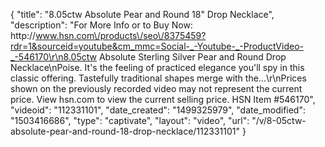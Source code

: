 {
    "title": "8.05ctw Absolute  Pear and Round 18\" Drop Necklace",
    "description": "For More Info or to Buy Now: http:\/\/www.hsn.com\/products\/seo\/8375459?rdr=1&sourceid=youtube&cm_mmc=Social-_-Youtube-_-ProductVideo-_-546170\r\n8.05ctw Absolute Sterling Silver Pear and Round Drop Necklace\nPoise. It's the feeling of practiced elegance you'll spy in this classic offering. Tastefully traditional shapes merge with the...\r\nPrices shown on the previously recorded video may not represent the current price.  View hsn.com to view the current selling price. HSN Item #546170",
    "videoid": "112331101",
    "date_created": "1499325979",
    "date_modified": "1503416686",
    "type": "captivate",
    "layout": "video",
    "url": "\/v\/8-05ctw-absolute-pear-and-round-18-drop-necklace\/112331101"
}